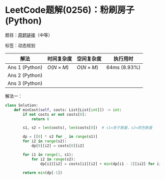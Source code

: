 # LeetCode题解(0256)：粉刷房子(Python)

题目：[原题链接](https://leetcode-cn.com/problems/paint-house/)（中等）

标签：动态规划

| 解法           | 时间复杂度 | 空间复杂度 | 执行用时     |
| -------------- | ---------- | ---------- | ------------ |
| Ans 1 (Python) | $O(N×M)$   | $O(N×M)$   | 64ms (8.93%) |
| Ans 2 (Python) |            |            |              |
| Ans 3 (Python) |            |            |              |

解法一：

```python
class Solution:
    def minCost(self, costs: List[List[int]]) -> int:
        if not costs or not costs[0]:
            return 0

        s1, s2 = len(costs), len(costs[0])  # s1=房子数量，s2=颜色数量

        dp = [[0] * s2 for _ in range(s1)]
        for i2 in range(s2):
            dp[0][i2] = costs[0][i2]

        for i1 in range(1, s1):
            for i2 in range(s2):
                dp[i1][i2] = costs[i1][i2] + min(dp[i1 - 1][ii2] for ii2 in range(s2) if ii2 != i2)

        return min(dp[-1])
```